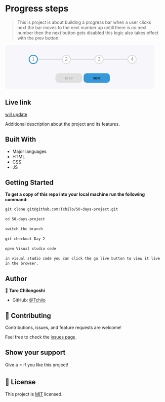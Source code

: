 # Progress steps

> This is project is about building a progress bar when a user clicks next the bar moves to the next number up untill there is no next number then the next button gets disabled this logic also takes effect with the prev button.

![](./barGIF.gif)

## Live link
[will update]()

Additional description about the project and its features.

## Built With

- Major languages
- HTML
- CSS
- JS


## Getting Started

**To get a copy of this repo into your local machine run the following command:**
```
git clone git@github.com:Tchilo/50-days-project.git 

cd 50-days-project

switch the branch 

git checkout Day-2

open Visual studio code 

in visual studio code you can click the go live button to view it live in the browser.
```

## Author

👤 **Taro Chilongoshi**

- GitHub: [@Tchilo](https://github.com/Tchilo)



## 🤝 Contributing

Contributions, issues, and feature requests are welcome!

Feel free to check the [issues page](../../issues/).

## Show your support

Give a ⭐️ if you like this project!



## 📝 License

This project is [MIT](./MIT.md) licensed.
